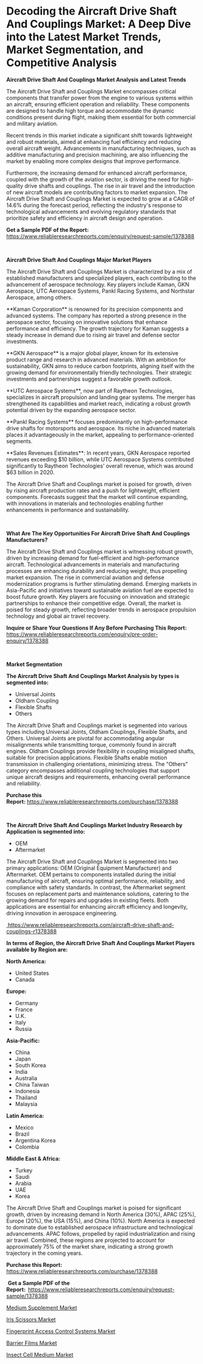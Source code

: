 <p><h1>Decoding the Aircraft Drive Shaft And Couplings Market: A Deep Dive into the Latest Market Trends, Market Segmentation, and Competitive Analysis</h1></p><p><strong>Aircraft Drive Shaft And Couplings Market Analysis and Latest Trends</strong></p>
<p><p>The Aircraft Drive Shaft and Couplings Market encompasses critical components that transfer power from the engine to various systems within an aircraft, ensuring efficient operation and reliability. These components are designed to handle high torque and accommodate the dynamic conditions present during flight, making them essential for both commercial and military aviation.</p><p>Recent trends in this market indicate a significant shift towards lightweight and robust materials, aimed at enhancing fuel efficiency and reducing overall aircraft weight. Advancements in manufacturing techniques, such as additive manufacturing and precision machining, are also influencing the market by enabling more complex designs that improve performance.</p><p>Furthermore, the increasing demand for enhanced aircraft performance, coupled with the growth of the aviation sector, is driving the need for high-quality drive shafts and couplings. The rise in air travel and the introduction of new aircraft models are contributing factors to market expansion. The Aircraft Drive Shaft and Couplings Market is expected to grow at a CAGR of 14.6% during the forecast period, reflecting the industry's response to technological advancements and evolving regulatory standards that prioritize safety and efficiency in aircraft design and operation.</p></p>
<p><strong>Get a Sample PDF of the Report:&nbsp;</strong> <a href="https://www.reliableresearchreports.com/enquiry/request-sample/1378388?utm_campaign=2287&utm_medium=2&utm_source=Github&utm_content=ia&utm_term=11042025&utm_id=aircraft-drive-shaft-and-couplings">https://www.reliableresearchreports.com/enquiry/request-sample/1378388</a></p>
<p>&nbsp;</p>
<p><strong>Aircraft Drive Shaft And Couplings Major Market Players</strong></p>
<p><p>The Aircraft Drive Shaft and Couplings Market is characterized by a mix of established manufacturers and specialized players, each contributing to the advancement of aerospace technology. Key players include Kaman, GKN Aerospace, UTC Aerospace Systems, Pankl Racing Systems, and Northstar Aerospace, among others. </p><p>**Kaman Corporation** is renowned for its precision components and advanced systems. The company has reported a strong presence in the aerospace sector, focusing on innovative solutions that enhance performance and efficiency. The growth trajectory for Kaman suggests a steady increase in demand due to rising air travel and defense sector investments.</p><p>**GKN Aerospace** is a major global player, known for its extensive product range and research in advanced materials. With an ambition for sustainability, GKN aims to reduce carbon footprints, aligning itself with the growing demand for environmentally friendly technologies. Their strategic investments and partnerships suggest a favorable growth outlook.</p><p>**UTC Aerospace Systems**, now part of Raytheon Technologies, specializes in aircraft propulsion and landing gear systems. The merger has strengthened its capabilities and market reach, indicating a robust growth potential driven by the expanding aerospace sector.</p><p>**Pankl Racing Systems** focuses predominantly on high-performance drive shafts for motorsports and aerospace. Its niche in advanced materials places it advantageously in the market, appealing to performance-oriented segments.</p><p>**Sales Revenues Estimates**: In recent years, GKN Aerospace reported revenues exceeding $10 billion, while UTC Aerospace Systems contributed significantly to Raytheon Technologies’ overall revenue, which was around $63 billion in 2020.</p><p>The Aircraft Drive Shaft and Couplings market is poised for growth, driven by rising aircraft production rates and a push for lightweight, efficient components. Forecasts suggest that the market will continue expanding, with innovations in materials and technologies enabling further enhancements in performance and sustainability.</p></p>
<p>&nbsp;</p>
<p><strong>What Are The Key Opportunities For Aircraft Drive Shaft And Couplings Manufacturers?</strong></p>
<p><p>The Aircraft Drive Shaft and Couplings market is witnessing robust growth, driven by increasing demand for fuel-efficient and high-performance aircraft. Technological advancements in materials and manufacturing processes are enhancing durability and reducing weight, thus propelling market expansion. The rise in commercial aviation and defense modernization programs is further stimulating demand. Emerging markets in Asia-Pacific and initiatives toward sustainable aviation fuel are expected to boost future growth. Key players are focusing on innovation and strategic partnerships to enhance their competitive edge. Overall, the market is poised for steady growth, reflecting broader trends in aerospace propulsion technology and global air travel recovery.</p></p>
<p><strong>Inquire or Share Your Questions If Any Before Purchasing This Report:</strong> <a href="https://www.reliableresearchreports.com/enquiry/pre-order-enquiry/1378388?utm_campaign=2287&utm_medium=2&utm_source=Github&utm_content=ia&utm_term=11042025&utm_id=aircraft-drive-shaft-and-couplings">https://www.reliableresearchreports.com/enquiry/pre-order-enquiry/1378388</a></p>
<p>&nbsp;</p>
<p><strong>Market Segmentation</strong></p>
<p><strong>The Aircraft Drive Shaft And Couplings Market Analysis by types is segmented into:</strong></p>
<p><ul><li>Universal Joints</li><li>Oldham Coupling</li><li>Flexible Shafts</li><li>Others</li></ul></p>
<p><p>The Aircraft Drive Shaft and Couplings market is segmented into various types including Universal Joints, Oldham Couplings, Flexible Shafts, and Others. Universal Joints are pivotal for accommodating angular misalignments while transmitting torque, commonly found in aircraft engines. Oldham Couplings provide flexibility in coupling misaligned shafts, suitable for precision applications. Flexible Shafts enable motion transmission in challenging orientations, minimizing stress. The "Others" category encompasses additional coupling technologies that support unique aircraft designs and requirements, enhancing overall performance and reliability.</p></p>
<p><strong>Purchase this Report:&nbsp;</strong><a href="https://www.reliableresearchreports.com/purchase/1378388?utm_campaign=2287&utm_medium=2&utm_source=Github&utm_content=ia&utm_term=11042025&utm_id=aircraft-drive-shaft-and-couplings">https://www.reliableresearchreports.com/purchase/1378388</a></p>
<p>&nbsp;</p>
<p><strong>The Aircraft Drive Shaft And Couplings Market Industry Research by Application is segmented into:</strong></p>
<p><ul><li>OEM</li><li>Aftermarket</li></ul></p>
<p><p>The Aircraft Drive Shaft and Couplings Market is segmented into two primary applications: OEM (Original Equipment Manufacturer) and Aftermarket. OEM pertains to components installed during the initial manufacturing of aircraft, ensuring optimal performance, reliability, and compliance with safety standards. In contrast, the Aftermarket segment focuses on replacement parts and maintenance solutions, catering to the growing demand for repairs and upgrades in existing fleets. Both applications are essential for enhancing aircraft efficiency and longevity, driving innovation in aerospace engineering.</p></p>
<p><a href="https://www.reliableresearchreports.com/aircraft-drive-shaft-and-couplings-r1378388?utm_campaign=2287&utm_medium=2&utm_source=Github&utm_content=ia&utm_term=11042025&utm_id=aircraft-drive-shaft-and-couplings">&nbsp;https://www.reliableresearchreports.com/aircraft-drive-shaft-and-couplings-r1378388</a></p>
<p><strong>In terms of Region, the Aircraft Drive Shaft And Couplings Market Players available by Region are:</strong></p>
<p>
    <p> <strong> North America: </strong>
        <ul>
            <li>United States</li>
            <li>Canada</li>
        </ul>
        </p> 
    <p> <strong> Europe: </strong>
        <ul>
            <li>Germany</li>
            <li>France</li>
            <li>U.K.</li>
            <li>Italy</li>
            <li>Russia</li>
        </ul>
        </p> 
    <p> <strong> Asia-Pacific: </strong>
        <ul>
            <li>China</li>
            <li>Japan</li>
            <li>South Korea</li>
            <li>India</li>
            <li>Australia</li>
            <li>China Taiwan</li>
            <li>Indonesia</li>
            <li>Thailand</li>
            <li>Malaysia</li>
        </ul>
        </p> 
    <p> <strong> Latin America: </strong>
        <ul>
            <li>Mexico</li>
            <li>Brazil</li>
            <li>Argentina Korea</li>
            <li>Colombia</li>
        </ul>
        </p> 
    <p> <strong> Middle East & Africa: </strong>
        <ul>
            <li>Turkey</li>
            <li>Saudi</li>
            <li>Arabia</li>
            <li>UAE</li>
            <li>Korea</li>
        </ul>
    </p>
    </p>
<p><p>The Aircraft Drive Shaft and Couplings market is poised for significant growth, driven by increasing demand in North America (30%), APAC (25%), Europe (20%), the USA (15%), and China (10%). North America is expected to dominate due to established aerospace infrastructure and technological advancements. APAC follows, propelled by rapid industrialization and rising air travel. Combined, these regions are projected to account for approximately 75% of the market share, indicating a strong growth trajectory in the coming years.</p></p>
<p><strong>Purchase this Report: </strong><a href="https://www.reliableresearchreports.com/purchase/1378388?utm_campaign=2287&utm_medium=2&utm_source=Github&utm_content=ia&utm_term=11042025&utm_id=aircraft-drive-shaft-and-couplings">https://www.reliableresearchreports.com/purchase/1378388</a></p>
<p>&nbsp;<strong>Get a Sample PDF of the Report:&nbsp;&nbsp;</strong><a href="https://www.reliableresearchreports.com/enquiry/request-sample/1378388?utm_campaign=2287&utm_medium=2&utm_source=Github&utm_content=ia&utm_term=11042025&utm_id=aircraft-drive-shaft-and-couplings">https://www.reliableresearchreports.com/enquiry/request-sample/1378388</a></p>
<p><strong></strong></p>
<p><p><a href="https://www.linkedin.com/pulse/emerging-trends-medium-supplement-market-global-outlook-n52re?utm_campaign=2287&utm_medium=2&utm_source=Github&utm_content=ia&utm_term=11042025&utm_id=aircraft-drive-shaft-and-couplings">Medium Supplement Market</a></p><p><a href="https://www.linkedin.com/pulse/iris-scissors-market-size-analysis-growing-117-cagr-from-yupwe?utm_campaign=2287&utm_medium=2&utm_source=Github&utm_content=ia&utm_term=11042025&utm_id=aircraft-drive-shaft-and-couplings">Iris Scissors Market</a></p><p><a href="https://github.com/colloerrinbp/Market-Research-Report-List-1/blob/main/fingerprint-access-control-systems-market.md?utm_campaign=2287&utm_medium=2&utm_source=Github&utm_content=ia&utm_term=11042025&utm_id=aircraft-drive-shaft-and-couplings">Fingerprint Access Control Systems Market</a></p><p><a href="https://github.com/leptouwrites/Market-Research-Report-List-1/blob/main/barrier-films-market.md?utm_campaign=2287&utm_medium=2&utm_source=Github&utm_content=ia&utm_term=11042025&utm_id=aircraft-drive-shaft-and-couplings">Barrier Films Market</a></p><p><a href="https://www.linkedin.com/pulse/insect-cell-medium-market-analysis-2025-2032-competitive-nnxue?utm_campaign=2287&utm_medium=2&utm_source=Github&utm_content=ia&utm_term=11042025&utm_id=aircraft-drive-shaft-and-couplings">Insect Cell Medium Market</a></p></p>